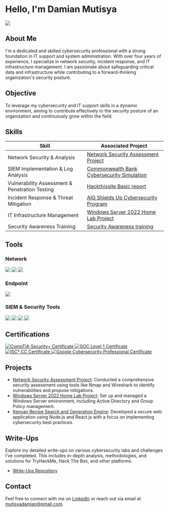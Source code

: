 # Hello, I'm Damian Mutisya
<a href="https://www.linkedin.com/in/damianmutisya"><img src="https://img.shields.io/badge/-LinkedIn-0072b1?&style=for-the-badge&logo=linkedin&logoColor=white" /></a>

## About Me
I'm a dedicated and skilled cybersecurity professional with a strong foundation in IT support and system administration. With over four years of experience, I specialize in network security, incident response, and IT infrastructure management. I am passionate about safeguarding critical data and infrastructure while contributing to a forward-thinking organization's security posture.

## Objective
To leverage my cybersecurity and IT support skills in a dynamic environment, aiming to contribute effectively to the security posture of an organization and continuously grow within the field.

## Skills

| Skill                                         | Associated Project         |
|-----------------------------------------------|----------------------------|
| Network Security & Analysis                   | [Network Security Assessment Project](#) |
| SIEM Implementation & Log Analysis            | [Commonwealth Bank Cybersecurity Simulation](https://damianmutisya.github.io/write-ups/Fraud%20Detection%20using%20Splunk.pdf) |
| Vulnerability Assessment & Penetration Testing| [Hackthissite Basic report ](https://damianmutisya.github.io/write-ups/HackThisSite%20Basic%20Challenges%20report.pdf) |
| Incident Response & Threat Mitigation         | [AIG Shields Up Cybersecurity Program](https://damianmutisya.github.io/write-ups/Incident%20response%20and%20Threat%20mitigation.pdf) |
| IT Infrastructure Management                  | [Windows Server 2022 Home Lab Project](#) |
| Security Awareness Training                   | [Security Awareness training](https://damianmutisya.github.io/write-ups/security%20awareness.pdf) |

## Tools

### Network
<div>
    <img src="https://img.shields.io/badge/-Wireshark-1679A7?&style=for-the-badge&logo=Wireshark&logoColor=white" />
    <img src="https://img.shields.io/badge/-Network_Miner-4B0082?&style=for-the-badge&logoColor=white" />
    <img src="https://img.shields.io/badge/-Zeek-777BB4?&style=for-the-badge&logo=Zeek&logoColor=white" />
</div>

### Endpoint
<div>
    <img src="https://img.shields.io/badge/-Microsoft_Defender_for_Endpoint-00A4EF?&style=for-the-badge&logo=Microsoft&logoColor=white" />
  
</div>

### SIEM & Security Tools
<div>
    <img src="https://img.shields.io/badge/-Splunk-000000?&style=for-the-badge&logo=Splunk&logoColor=white" />
    <img src="https://img.shields.io/badge/-Metasploit-003e54?&style=for-the-badge&logo=Metasploit&logoColor=white" />
    <img src="https://img.shields.io/badge/-Nmap-007ACC?&style=for-the-badge&logo=Nmap&logoColor=white" />
    <img src="https://img.shields.io/badge/-Burp_Suite-FF5733?&style=for-the-badge&logoColor=white" />
</div>

## Certifications
<div>
<a href="https://alison.com/certification/check/2y10924qCbMnmBQv48ZJ54mocODCzDEOR1rQQAp2Y7sBRbvenSZLzeby" target="_blank">
    <img src="https://img.shields.io/badge/-CompTIA_Security%2B-FF0000?&style=for-the-badge&logo=CompTIA&logoColor=white" alt="CompTIA Security+ Certificate">
</a>
<a href="https://tryhackme-certificates.s3-eu-west-1.amazonaws.com/THM-QB3VD1JXYB.png" target="_blank">
    <img src="https://img.shields.io/badge/-SOC_Level_1-FF0000?&style=for-the-badge&logoColor=white" alt="SOC Level 1 Certificate">
</a>
<a href="https://drive.google.com/file/d/1mT6c6MJ-B3GxM0cqSBEqO1LTnIF61g0A/view" target="_blank">
    <img src="https://img.shields.io/badge/-ISC²_CC-006400?&style=for-the-badge&logo=ISC2&logoColor=white" alt="ISC² CC Certificate">
</a>
<a href="https://www.coursera.org/account/accomplishments/specialization/certificate/Q4CUJQPNWEWC" target="_blank">
    <img src="https://img.shields.io/badge/-Google_Cybersecurity_Professional_Certificate-4285F4?&style=for-the-badge&logo=Google&logoColor=white" alt="Google Cybersecurity Professional Certificate">
</a>

</div>

## Projects
- [Network Security Assessment Project](#): Conducted a comprehensive security assessment using tools like Nmap and Wireshark to identify vulnerabilities and propose mitigations.
- [Windows Server 2022 Home Lab Project](#): Set up and managed a Windows Server environment, including Active Directory and Group Policy management.
- [Kenyan Recipe Search and Generation Engine](https://github.com/DamianMutisya/write-ups/blob/main/recipe%20search%20engine.pdf): Developed a secure web application using Node.js and React.js with a focus on implementing cybersecurity best practices.



## Write-Ups
Explore my detailed write-ups on various cybersecurity labs and challenges I’ve completed. This includes in-depth analysis, methodologies, and solutions for TryHackMe, Hack The Box, and other platforms.
- [Write-Ups Repository](https://damianmutisya.github.io/write-ups/)

## Contact
Feel free to connect with me on [LinkedIn](https://www.linkedin.com/in/damianmutisya) or reach out via email at mutisyadamian@gmail.com.

